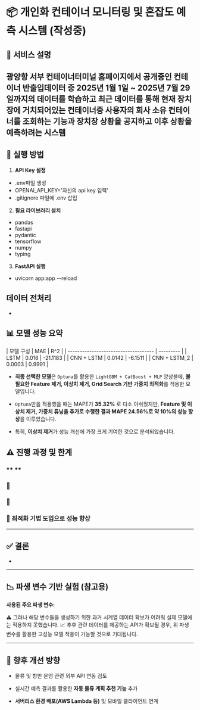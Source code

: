 # 📦 개인화 컨테이너 모니터링 및 혼잡도 예측 시스템 (작성중)

## 📝 서비스 설명
광양항 서부 컨테이너터미널 홈페이지에서 공개중인 컨테이너 반출입데이터 중 2025년 1월 1일 ~ 2025년 7월 29일까지의 데이터를 학습하고 최근 데이터를 통해
현재 장치장에 거치되어있는 컨테이너중 사용자의 회사 소유 컨테이너를 조회하는 기능과 장치장 상황을 공지하고 이후 상황을 예측하려는 시스템
--

## 🚀 실행 방법

1. **API Key 설정**
- .env파일 생성
- OPENAI_API_KEY='자신의 api key 입력'
- .gitignore 파일에 .env 삽입

2. **필요 라이브러리 설치**
- pandas
- fastapi
- pydantic
- tensorflow
- numpy
- typing

3. **FastAPI 실행**
- uvicorn app:app --reload

## 데이터 전처리
- 

## 📊 모델 성능 요약

| 모델 구성                                | MAE  | R^2 |
| ------------------------------------ | --------- |
| LSTM                 | 0.016    | -21.1183 |
| CNN + LSTM   | 0.0142    | -6.1511   |
| CNN + LSTM_2 | 0.0003 | 0.9991  |



- **최종 선택한 모델**은 `Optuna`를 활용한 `LightGBM + CatBoost + MLP` 앙상블에,
**불필요한 Feature 제거, 이상치 제거, Grid Search 기반 가중치 최적화**를 적용한 모델입니다.

- `Optuna`만을 적용했을 때는 MAPE가 **35.32%** 로 다소 아쉬웠지만,
**Feature 및 이상치 제거, 가중치 튜닝을 추가로 수행한 결과 MAPE 24.56%로 약 10%의 성능 향상**을 이루었습니다.

- 특히, **이상치 제거**가 성능 개선에 가장 크게 기여한 것으로 분석되었습니다.

## ⚠️ 진행 과정 및 한계

### ** **



### **🔸**


### **🔸**



### **🔸 최적화 기법 도입으로 성능 향상**



---

## ✅ 결론

- 
---

## 📉 파생 변수 기반 실험 (참고용)


**사용된 주요 파생 변수:**


⚠️ 그러나 해당 변수들을 생성하기 위한 과거 시계열 데이터 확보가 어려워 실제 모델에는 적용하지 못했습니다.
📈 추후 관련 데이터를 제공하는 API가 확보될 경우, 위 파생 변수를 활용한 고성능 모델 적용이 가능할 것으로 기대됩니다.

---

## 📮 향후 개선 방향

- 물류 및 항만 운영 관련 외부 API 연동 검토

- 실시간 예측 결과를 활용한 **자동 물류 계획 추천 기능** 추가

- **서버리스 환경 배포(AWS Lambda 등)** 및 모바일 클라이언트 연계
